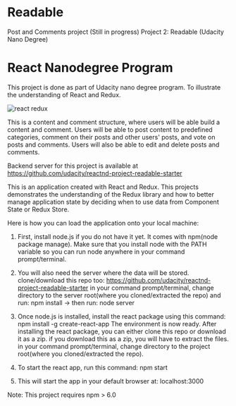 # Readable
Post and Comments project (Still in progress)
Project 2: Readable (Udacity Nano Degree)

# React Nanodegree Program

This project is done as part of Udacity nano degree program. To illustrate the understanding of React and Redux. 

![react redux](https://user-images.githubusercontent.com/1925970/34735371-3ac0e5be-f595-11e7-8106-6937cc81748c.png)

This is a content and comment structure, where users will be able build a content and comment. 
Users will be able to post content to predefined categories, comment on their posts and other users' posts,
and vote on posts and comments. Users will also be able to edit and delete posts and comments.

Backend server for this project is available at https://github.com/udacity/reactnd-project-readable-starter

This is an application created with React and Redux. This projects demonstrates the understanding of the Redux library and how to better manage application state by deciding when to use data from Component State or Redux Store.

Here is how you can load the application onto your local machine:

1. First, install node.js if you do not have it yet. It comes with npm(node package manage). Make sure that you install node with the PATH variable so you can run node anywhere in your command prompt/terminal.

2. You will also need the server where the data will be stored. clone/download this repo too: https://github.com/udacity/reactnd-project-readable-starter
in your command prompt/terminal, change directory to the server root(where you cloned/extracted the repo) and run: npm install -> then run: node server

3. Once node.js is installed, install the react package using this command: npm install -g create-react-app
The environment is now ready. After installing the react package, you can either clone this repo or download it as a zip. if you download this as a zip, you will have to extract the files. in your command prompt/terminal, change directory to the project root(where you cloned/extracted the repo).

4. To start the react app, run this command: npm start

5. This will start the app in your default browser at: localhost:3000

Note: This project requires npm > 6.0
